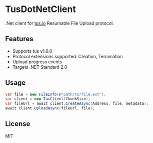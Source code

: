 # TusDotNetClient
.Net client for [tus.io](http://tus.io/) Resumable File Upload protocol.

## Features
- Supports tus v1.0.0
- Protocol extensions supported: Creation, Termination
- Upload progress events
- Targets .NET Standard 2.0

## Usage
```c#
var file = new FileInfo(@"path/to/file.ext");
var client = new TusClient(ChunkSize);
var fileUrl = await client.CreateAsync(Address, file, metadata);
await client.UploadAsync(fileUrl, file);
```

## License
MIT
